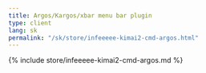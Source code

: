 ```yaml
---
title: Argos/Kargos/xbar menu bar plugin
type: client
lang: sk
permalink: "/sk/store/infeeeee-kimai2-cmd-argos.html"
---
```


{% include store/infeeeee-kimai2-cmd-argos.md %}
